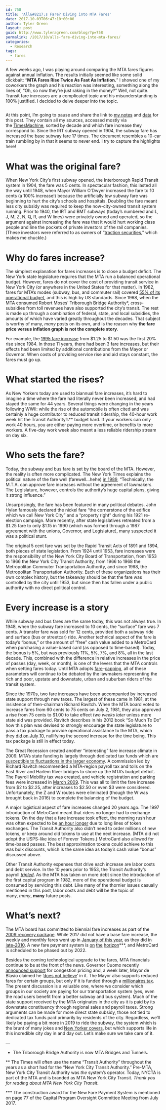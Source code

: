 ```yaml
---
id: 758
title: 'All&#8217;s Fare? Diving into MTA Fares'
date: 2017-10-03T06:47:10+00:00
author: Tyler Green
layout: post
guid: http://www.tyleragreen.com/blog/?p=758
permalink: /2017/10/alls-fare-diving-into-mta-fares/
categories:
  - Research
tags:
  - fares
---
```

A few weeks ago, I was playing around comparing the MTA fares figures against annual inflation. The results initially seemed like some solid clickbait: &#8220;**MTA Fares Rise Twice As Fast As Inflation.**&#8221; I showed one of my coworkers the graph and his reaction was interesting, something along the lines of, &#8220;Oh, so now they&#8217;re just raking in the money?&#8221; Well, not quite. Transit fare increases are a complicated topic and his misunderstanding is 100% justified. I decided to delve deeper into the topic.

<img src="http://i0.wp.com/www.tyleragreen.com/blog_files/2017-10-fares/fare_chart.png?w=676" alt="" data-recalc-dims="1" />

At this point, I&#8217;m going to pause and share the link to [my notes](https://tyleragreen.gitbooks.io/history/timelines/fare-increases.html) and <a href="https://docs.google.com/spreadsheets/d/1BUm2RZJmtWbBsCvJrs6HQQUb9tchSt5ACwMKa8Nne-8/edit?usp=sharing" target="_blank">data</a> for this post. They contain all my sources, accessed mostly via the [TimesMachine](https://timesmachine.nytimes.com/browser), sorted by decade and which fare increase they correspond to. Since the IRT subway opened in 1904, the subway fare has increased the base subway fare 17 times. The document resembles a 10-car train rumbling by in that it seems to never end. I try to capture the highlights here!

# What was the original fare?

When New York City&#8217;s first subway opened, the Interborough Rapid Transit system in 1904, the fare was 5 cents. In spectacular fashion, this lasted all the way until 1948, when Mayor William O&#8217;Dwyer increased the fare to 10 cents (a 100% increase!) because the artificially low subway fare was beginning to hurt the city&#8217;s schools and hospitals. Doubling the fare meant less city subsidy was required to keep the now-city-owned transit system running. Prior to 1940, the IRT and BMT subways (today&#8217;s numbered and L, J, M, Z, N, Q, R, and W lines) were privately owned and operated, so the argument against increasing the fare was that it would hurt working class people and line the pockets of private investors of the rail companies. (These investors were referred to as owners of &#8220;<a href="https://tyleragreen.gitbooks.io/history/tags/fare-increases.html#fare-increases-from-5-cents-to-10-cents" target="_blank">traction securities</a>,&#8221; which makes me chuckle.)

# Why do fares increase?

The simplest explanation for fares increases is to close a budget deficit. The New York state legislature requires that the MTA run a balanced operational budget. However, fares do not cover the cost of providing transit service in New York City (or anywhere in the United States for that matter). In 1982, fares for MTA&#8217;s modes (subway, bus, and commuter rail) covered [55% of its operational budget](https://tyleragreen.gitbooks.io/history/tags/federal-assistance.html#program-planners-study-on-federal-operating-assistance), and this is high by US standards. Since 1968, when the MTA consumed Robert Moses&#8217; Triborough Bridge Authority*, cross-subsidies from toll revenues have also supported the city&#8217;s transit. The rest is made up through a combination of federal, state, and local subsidies, the amounts of which have varied greatly throughout the decades. That subject is worthy of many, _many_ posts on its own, and is the reason why **the fare price versus inflation graph is not the complete story**.

For example, the [1995 fare increase](https://tyleragreen.gitbooks.io/history/tags/fare-increases.html#fare-increases-from-125-to-150) from $1.25 to $1.50 was the first 20% rise since 1984. In those 11 years, there had been 3 fare increases, but their effects had been limited by additional contributions from the Mayor or Governor. When costs of providing service rise and aid stays constant, the fares must go up.

# What started the rises?

As New Yorkers today are used to biannual fare increases, it&#8217;s hard to imagine a time where the fare had literally never been increased, and had stayed the same for 44 years. Several things were changing in the years following WWII: while the rise of the automobile is often cited and was certainly a huge contributor to reduced transit ridership, the 40-hour work week hit the Transit Authority&#8217;s** budget hard. If your workers can only work 40 hours, you are either paying more overtime, or benefits to more workers. A five-day work week also meant a less reliable ridership stream on day six.

# Who sets the fare?

Today, the subway and bus fare is set by the board of the MTA. However, the reality is often more complicated. The New York Times explains the political nature of the fare well (farewell&#8230;hehe) [in 1989](https://tyleragreen.gitbooks.io/history/tags/fare-increases.html#fare-increases-from-1-to-115), &#8220;Technically, the M.T.A. can approve fare increases without the agreement of lawmakers. The Legislature, however, controls the authority&#8217;s huge capital plans, giving it strong influence.&#8221;

Unsurprisingly, the fare has been featured in many political debates. John Hylan famously declared the nickel fare &#8220;the cornerstone of the edifice which we call New York City&#8221; and a &#8220;property right&#8221; during his 1921 re-election campaign. More recently, after state legislatives retreated from a $1.25 fare to only $1.15 in 1990 (which was formed through a 1987 agreement with the unions, Governor, and Legislature), many suspected it was a political stunt.

The original 5 cent fare was set by the Rapid Transit Acts of 1891 and 1894, both pieces of state legislation. From 1924 until 1953, fare increases were the responsibility of the New York City Board of Transportation, from 1953 to 1966 the New York City Transit Authority, from 1966 to 1968 the Metropolitan Commuter Transportation Authority, and since 1968, the Metropolitan Transportation Authority. Each of these organizations has their own complex history, but the takeaway should be that the fare was controlled by the city until 1953, but since then has fallen under a public authority with no direct political control.

# Every increase is a story

While subway and bus fares are the same today, this was not always true. In 1948, when the subway fare increased to 10 cents, the &#8220;surface&#8221; fare was 7 cents. A transfer fare was sold for 12 cents, provided both a subway ride and surface (bus or streetcar) ride. Another technical aspect of the fare is today&#8217;s &#8220;bonus,&#8221; or the amount of &#8220;free&#8221; cash value added to a MetroCard when purchasing a value-based card (as opposed to time-based). Today, the bonus is 5%, but was previously 11%, 5%, 7%, and 8%, all in the last decade. This, combined with the difference in relative increases in the price of passes (day, week, or month), is one of the levers that the MTA controls when setting fares today. Until MTA adopts [fare](http://usa.streetsblog.org/2017/08/16/portland-debuts-a-fairer-way-to-pay-for-transit-fares/)&#8211;[capping](https://tfl.gov.uk/fares-and-payments/oyster/using-oyster/price-capping), all of these parameters will continue to be debated by the lawmakers representing the rich and poor, upstate and downstate, urban and suburban riders of the transit system.

Since the 1970s, two fare increases have been accompanied by increased state support through new taxes. The largest of these came in 1981, at the insistence of then-chairman Richard Ravitch. When the MTA board voted to increase fares from 60 cents to 75 cents on July 2, 1981, they also approved a rise from 75 cents to $1.00 to take effect _two weeks later_ unless more state aid was provided. Ravitch describes in his 2012 book &#8220;So Much To Do&#8221; how this plan was devised to strongly encourage the state legislature to pass a tax package to provide operational assistance to the MTA, which they [did on July 10](https://tyleragreen.gitbooks.io/history/tags/taxes.html#ny-state-legislature-approves-5-taxes-to-provide-mta-operating-assistance), nullifying the second increase for the time being. This tax package is still in effect today.

The Great Recession created another &#8220;interesting&#8221; fare increase climate in 2009. MTA&#8217;s state funding is largely through dedicated tax funds which are <a href="http://www.ibo.nyc.ny.us/iboreports/mtareportaugust2011.pdf" target="_blank">susceptible to fluctuations in the larger economy</a>. A commission led by Richard Ravitch recommended a MTA-region payroll tax and tolls on the East River and Harlem River bridges to shore up the MTA&#8217;s budget deficit. The Payroll Mobility tax was created, and vehicle registration and parking fees were increased in <a href="https://tyleragreen.gitbooks.io/history/tags/fare-increases.html#fare-increases-from-2-to-225" target="_blank">March 2009</a>. This was all to limit the fare increase from $2 to $2.25, after increases to $2.50 or even $3 were considered. Unfortunately, the Z and W routes were eliminated (though the W was brought back in 2016) to complete the balancing of the budget.

A major logistical aspect of fare increases changed 20 years ago. The 1997 introduction of MetroCard meant that riders no longer had to exchange tokens. On the day that a fare increase took effect, the morning rush hour was often expected to be <a href="https://tyleragreen.gitbooks.io/history/tags/fare-increases.html#fare-increases-from-50-cents-to-60-cents" target="_blank">an hour longer</a> due to long lines of token exchanges. The Transit Authority also didn&#8217;t need to order millions of new tokens, or keep around old tokens to use at the next increase. (MTA did not adopt the USPS-like idea of Forever Tokens.) MetroCard also allowed for time-based passes. The best approximation tokens could achieve to this was bulk discounts, which is the same idea as today&#8217;s cash value &#8220;bonus&#8221; discussed above.

Other Transit Authority expenses that drive each increase are labor costs and debt service. In the 10 years prior to 1953, the Transit Authority&#8217;s payroll _<a href="https://tyleragreen.gitbooks.io/history/tags/fare-increases.html#fare-increases-from-2-to-225" target="_blank">tripled</a>_. As the MTA has taken on more debt since the introduction of the first capital program in 1982, more of the operational budget is consumed by servicing this debt. Like many of the thornier issues casually mentioned in this post, labor costs and debt will be the topic of many, _many_, **many** future posts.

# What&#8217;s next?

The MTA board has committed to biennial fare increases as part of the <a href="http://www.nytimes.com/2013/11/14/nyregion/mta-sees-smaller-rise-for-its-fares-in-15-and-17.html" target="_blank">2009 recovery package</a>. While 2017 did not have a base fare increase, the weekly and monthly fares went up in <a href="https://www.nytimes.com/2017/01/25/nyregion/mta-subway-bus-toll-metrocard-fare-increase.html" target="_blank">January of this year</a>, as they did in <a href="https://tyleragreen.gitbooks.io/history/tags/fare-increases.html#fare-remains-at-250-but-week-and-month-pass-rise" target="_blank">late-2010</a>. A new fare payment system is <a href="https://www.nytimes.com/2016/04/19/nyregion/from-swipes-to-taps-a-look-at-the-end-for-metrocards.html" target="_blank">on</a> [the](https://twitter.com/gregmocker/status/913159110849449986) <a href="http://web.mta.info/mta/news/books/pdf/170724_1345_CPOC.pdf" target="_blank">horizon</a>\***, and MetroCard is scheduled to be phased out by 2022.

Besides the coming technological upgrade to the fares, MTA financials continue to be at the front of the news. Governor Cuomo recently <a href="https://www.nytimes.com/2017/08/13/nyregion/cuomo-rethinks-opposition-to-tolls-to-ease-manhattan-traffic.html" target="_blank">announced support</a> for congestion pricing and, a week later, Mayor de Blasio claimed he &#8216;<a href="https://www.nytimes.com/2017/08/21/nyregion/de-blasio-congestion-pricing.html" target="_blank">does not believe</a>&#8216; in it. The Mayor also supports reduced fares for certain groups, but only if it is funded through a <a href="https://www.nytimes.com/2017/08/06/nyregion/bill-de-blasio-will-push-for-tax-on-wealthy-to-fix-subway.html" target="_blank">millionaires tax</a>. The present discussion is a valuable one, where we consider which groups in our society are paying for our transportation system (yes, even the road users benefit from a better subway and bus system). Much of the state support received by the MTA originates in the city as it is paid by its downstate constituency through regional sales and payroll taxes. Strong arguments can be made for more direct state subsidy, those not tied to dedicated tax funds paid primarily by residents of the city. Regardless, we&#8217;ll likely be paying a bit more in 2019 to ride the subway, the system which is the brunt of many jokes and <a href="https://media.newyorker.com/photos/597c214e3f7572208e963e46/master/w_727,c_limit/CVN_TNY_08_07_17RGB.jpg" target="_blank">New Yorker covers</a>, but which supports life in this incredible city day in and day out. Let&#8217;s make sure we take care of it.

&#8212;

* The Triborough Bridge Authority is now MTA Bridges and Tunnels.

** The Times will often use the name &#8220;Transit Authority&#8221; throughout the years as a short had for the &#8220;New York City Transit Authority.&#8221; Pre-MTA, New York City Transit Authority was _the_ system&#8217;s operator. Today, NYCTA is part of the MTA and is branded as MTA New York City Transit. _Thank you for reading about MTA New York City Transit._

\*** The construction award for the New Fare Payment System is mentioned on page 77 of the Capital Program Oversight Committee Meeting from July 2017.
